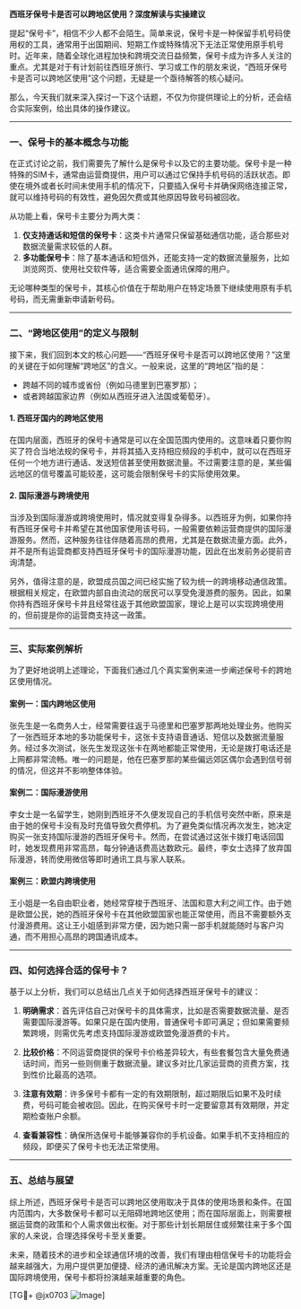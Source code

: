 **西班牙保号卡是否可以跨地区使用？深度解读与实操建议**

提起“保号卡”，相信不少人都不会陌生。简单来说，保号卡是一种保留手机号码使用权的工具，通常用于出国期间、短期工作或特殊情况下无法正常使用原手机号时。近年来，随着全球化进程加快和跨境交流日益频繁，保号卡成为许多人关注的重点。尤其是对于有计划前往西班牙旅行、学习或工作的朋友来说，“西班牙保号卡是否可以跨地区使用”这个问题，无疑是一个亟待解答的核心疑问。

那么，今天我们就来深入探讨一下这个话题，不仅为你提供理论上的分析，还会结合实际案例，给出具体的操作建议。

---

### **一、保号卡的基本概念与功能**
在正式讨论之前，我们需要先了解什么是保号卡以及它的主要功能。保号卡是一种特殊的SIM卡，通常由运营商提供，用户可以通过它保持手机号码的活跃状态。即使在境外或者长时间未使用手机的情况下，只要插入保号卡并确保网络连接正常，就可以维持号码的有效性，避免因欠费或其他原因导致号码被回收。

从功能上看，保号卡主要分为两大类：
1. **仅支持通话和短信的保号卡**：这类卡片通常只保留基础通信功能，适合那些对数据流量需求较低的人群。
2. **多功能保号卡**：除了基本通话和短信外，还能支持一定的数据流量服务，比如浏览网页、使用社交软件等，适合需要全面通讯保障的用户。

无论哪种类型的保号卡，其核心价值在于帮助用户在特定场景下继续使用原有手机号码，而无需重新申请新号码。

---

### **二、“跨地区使用”的定义与限制**
接下来，我们回到本文的核心问题——“西班牙保号卡是否可以跨地区使用？”这里的关键在于如何理解“跨地区”的含义。一般来说，这里的“跨地区”指的是：
- 跨越不同的城市或省份（例如马德里到巴塞罗那）；
- 或者跨越国家边界（例如从西班牙进入法国或葡萄牙）。

#### **1. 西班牙国内的跨地区使用**
在国内层面，西班牙的保号卡通常是可以在全国范围内使用的。这意味着只要你购买了符合当地法规的保号卡，并将其插入支持相应频段的手机中，就可以在西班牙任何一个地方进行通话、发送短信甚至使用数据流量。不过需要注意的是，某些偏远地区的信号覆盖可能较差，这可能会限制保号卡的实际使用效果。

#### **2. 国际漫游与跨境使用**
当涉及到国际漫游或跨境使用时，情况就变得复杂得多。以西班牙为例，如果你持有西班牙保号卡并希望在其他国家使用该号码，一般需要依赖运营商提供的国际漫游服务。然而，这种服务往往伴随着高昂的费用，尤其是在数据流量方面。此外，并不是所有运营商都支持西班牙保号卡的国际漫游功能，因此在出发前务必提前咨询清楚。

另外，值得注意的是，欧盟成员国之间已经实施了较为统一的跨境移动通信政策。根据相关规定，在欧盟内部自由流动的居民可以享受免漫游费的服务。因此，如果你持有西班牙保号卡并且经常往返于其他欧盟国家，理论上是可以实现跨境使用的，但前提是你的运营商支持这一政策。

---

### **三、实际案例解析**
为了更好地说明上述理论，下面我们通过几个真实案例来进一步阐述保号卡的跨地区使用情况。

#### **案例一：国内跨地区使用**
张先生是一名商务人士，经常需要往返于马德里和巴塞罗那两地处理业务。他购买了一张西班牙本地的多功能保号卡，这张卡支持语音通话、短信以及数据流量服务。经过多次测试，张先生发现这张卡在两地都能正常使用，无论是拨打电话还是上网都非常流畅。唯一的问题是，他在巴塞罗那的某些偏远郊区偶尔会遇到信号弱的情况，但这并不影响整体体验。

#### **案例二：国际漫游使用**
李女士是一名留学生，她刚到西班牙不久便发现自己的手机信号突然中断，原来是由于她的保号卡没有及时充值导致欠费停机。为了避免类似情况再次发生，她决定购买一张支持国际漫游的西班牙保号卡。然而，在尝试通过这张卡拨打电话回国时，她发现费用非常高昂，每分钟通话费高达数欧元。最终，李女士选择了放弃国际漫游，转而使用微信等即时通讯工具与家人联系。

#### **案例三：欧盟内跨境使用**
王小姐是一名自由职业者，她经常穿梭于西班牙、法国和意大利之间工作。由于她是欧盟公民，她的西班牙保号卡在其他欧盟国家也能正常使用，而且不需要额外支付漫游费用。这让王小姐感到非常方便，因为她只需一部手机就能随时与客户沟通，而不用担心高昂的跨国通讯成本。

---

### **四、如何选择合适的保号卡？**
基于以上分析，我们可以总结出几点关于如何选择西班牙保号卡的建议：

1. **明确需求**：首先评估自己对保号卡的具体需求，比如是否需要数据流量、是否需要国际漫游等。如果只是在国内使用，普通保号卡即可满足；但如果需要频繁跨境，则需优先考虑支持国际漫游或欧盟免漫游费的卡片。
   
2. **比较价格**：不同运营商提供的保号卡价格差异较大，有些套餐包含大量免费通话时间，而另一些则侧重于数据流量。建议多对比几家运营商的资费方案，找到性价比最高的选项。

3. **注意有效期**：许多保号卡都有一定的有效期限制，超过期限后如果不及时续费，号码可能会被收回。因此，在购买保号卡时一定要留意其有效期限，并定期检查账户余额。

4. **查看兼容性**：确保所选保号卡能够兼容你的手机设备。如果手机不支持相应的频段，即便买了保号卡也无法正常使用。

---

### **五、总结与展望**
综上所述，西班牙保号卡是否可以跨地区使用取决于具体的使用场景和条件。在国内范围内，大多数保号卡都可以无阻碍地跨地区使用；而在国际层面上，则需要根据运营商的政策和个人需求做出权衡。对于那些计划长期居住或频繁往来于多个国家的人来说，合理选择保号卡至关重要。

未来，随着技术的进步和全球通信环境的改善，我们有理由相信保号卡的功能将会越来越强大，为用户提供更加便捷、经济的通讯解决方案。无论是国内跨地区还是国际跨境使用，保号卡都将扮演越来越重要的角色。

[TG💪+ @jx0703 ![Image](https://github.com/user-attachments/assets/dbca1d08-cadb-493c-b0ec-ad6f7a83f270)]
